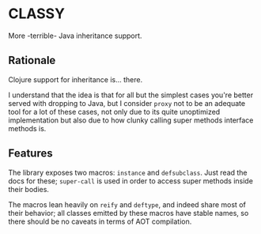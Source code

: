 # CLASSY
More -terrible- Java inheritance support.

## Rationale
Clojure support for inheritance is... there.

I understand that the idea is that for all but the simplest cases you're better served with dropping to Java, but I consider `proxy` not to be an adequate tool for a lot of these cases, not only due to its quite unoptimized implementation but also due to how clunky calling super methods interface methods is.

## Features
The library exposes two macros: `instance` and `defsubclass`. Just read the docs for these; `super-call`
is used in order to access super methods inside their bodies.

The macros lean heavily on `reify` and `deftype`, and indeed share most of their behavior; all classes emitted by these macros have stable names, so there should be no caveats in terms of AOT compilation.